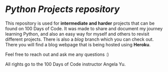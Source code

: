 # *Python Projects repository*

This repository is used for **intermediate and harder** projects that can be found on 100 Days of Code.
It was made to share and document my journey learning Python, and also an easy way for myself and others to revisit different projects.
There is also a *blog* branch which you can check out. There you will find a blog webpage that is being hosted using **Heroku**.

Feel free to reach out and ask me any questions :)

All rights go to the 100 Days of Code instructor Angela Yu.
